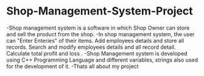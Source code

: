# Shop-Management-System-Project
-Shop management system is a software in which Shop Owner can store and sell the product from the shop.
 -In shop management system, the user can "Enter Enteries" of their items.
  Add employees details and store all records.
  Search and modify employees details and all record detail.
  Calculate total profit and  loss .
 -Shop Management system is developed using C++ Programming Language and different variables, strings also used for the development of it.
 -Thats all  about my project

